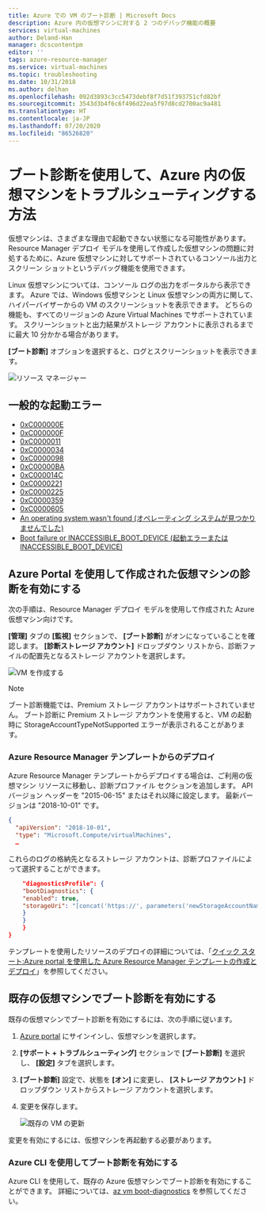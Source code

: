 ```yaml
---
title: Azure での VM のブート診断 | Microsoft Docs
description: Azure 内の仮想マシンに対する 2 つのデバッグ機能の概要
services: virtual-machines
author: Deland-Han
manager: dcscontentpm
editor: ''
tags: azure-resource-manager
ms.service: virtual-machines
ms.topic: troubleshooting
ms.date: 10/31/2018
ms.author: delhan
ms.openlocfilehash: 092d3893c3cc5473debf8f7d51f393751cfd82bf
ms.sourcegitcommit: 3543d3b4f6c6f496d22ea5f97d8cd2700ac9a481
ms.translationtype: HT
ms.contentlocale: ja-JP
ms.lasthandoff: 07/20/2020
ms.locfileid: "86526820"
---
```

# <a name="how-to-use-boot-diagnostics-to-troubleshoot-virtual-machines-in-azure"></a>ブート診断を使用して、Azure 内の仮想マシンをトラブルシューティングする方法

仮想マシンは、さまざまな理由で起動できない状態になる可能性があります。 Resource Manager デプロイ モデルを使用して作成した仮想マシンの問題に対処するために、Azure 仮想マシンに対してサポートされているコンソール出力とスクリーン ショットというデバッグ機能を使用できます。 

Linux 仮想マシンについては、コンソール ログの出力をポータルから表示できます。 Azure では、Windows 仮想マシンと Linux 仮想マシンの両方に関して、ハイパーバイザーからの VM のスクリーンショットを表示できます。 どちらの機能も、すべてのリージョンの Azure Virtual Machines でサポートされています。 スクリーンショットと出力結果がストレージ アカウントに表示されるまでに最大 10 分かかる場合があります。

**[ブート診断]** オプションを選択すると、ログとスクリーンショットを表示できます。

![リソース マネージャー](./media/virtual-machines-common-boot-diagnostics/screenshot1.png)

## <a name="common-boot-errors"></a>一般的な起動エラー

- [0xC000000E](https://support.microsoft.com/help/4010129)
- [0xC000000F](https://support.microsoft.com/help/4010130)
- [0xC0000011](https://support.microsoft.com/help/4010134)
- [0xC0000034](https://support.microsoft.com/help/4010140)
- [0xC0000098](https://support.microsoft.com/help/4010137)
- [0xC00000BA](https://support.microsoft.com/help/4010136)
- [0xC000014C](https://support.microsoft.com/help/4010141)
- [0xC0000221](https://support.microsoft.com/help/4010132)
- [0xC0000225](https://support.microsoft.com/help/4010138)
- [0xC0000359](https://support.microsoft.com/help/4010135)
- [0xC0000605](https://support.microsoft.com/help/4010131)
- [An operating system wasn't found (オペレーティング システムが見つかりませんでした)](https://support.microsoft.com/help/4010142)
- [Boot failure or INACCESSIBLE_BOOT_DEVICE (起動エラーまたは INACCESSIBLE_BOOT_DEVICE)](https://support.microsoft.com/help/4010143)

## <a name="enable-diagnostics-on-a-virtual-machine-created-using-the-azure-portal"></a>Azure Portal を使用して作成された仮想マシンの診断を有効にする

次の手順は、Resource Manager デプロイ モデルを使用して作成された Azure 仮想マシン向けです。

**[管理]** タブの **[監視]** セクションで、 **[ブート診断]** がオンになっていることを確認します。 **[診断ストレージ アカウント]** ドロップダウン リストから、診断ファイルの配置先となるストレージ アカウントを選択します。
 
![VM を作成する](./media/virtual-machines-common-boot-diagnostics/enable-boot-diagnostics-vm.png)

> [!NOTE]
> ブート診断機能では、Premium ストレージ アカウントはサポートされていません。 ブート診断に Premium ストレージ アカウントを使用すると、VM の起動時に StorageAccountTypeNotSupported エラーが表示されることがあります。
>

### <a name="deploying-from-an-azure-resource-manager-template"></a>Azure Resource Manager テンプレートからのデプロイ

Azure Resource Manager テンプレートからデプロイする場合は、ご利用の仮想マシン リソースに移動し、診断プロファイル セクションを追加します。 API バージョン ヘッダーを "2015-06-15" またはそれ以降に設定します。 最新バージョンは "2018-10-01" です。

```json
{
  "apiVersion": "2018-10-01",
  "type": "Microsoft.Compute/virtualMachines",
  … 
```

これらのログの格納先となるストレージ アカウントは、診断プロファイルによって選択することができます。

```json
    "diagnosticsProfile": {
    "bootDiagnostics": {
    "enabled": true,
    "storageUri": "[concat('https://', parameters('newStorageAccountName'), '.blob.core.windows.net')]"
    }
    }
    }
}
```

テンプレートを使用したリソースのデプロイの詳細については、「[クイック スタート:Azure portal を使用した Azure Resource Manager テンプレートの作成とデプロイ](../../azure-resource-manager/templates/quickstart-create-templates-use-the-portal.md)」を参照してください。

## <a name="enable-boot-diagnostics-on-existing-virtual-machine"></a>既存の仮想マシンでブート診断を有効にする 

既存の仮想マシンでブート診断を有効にするには、次の手順に従います。

1. [Azure portal](https://portal.azure.com) にサインインし、仮想マシンを選択します。
2. **[サポート + トラブルシューティング]** セクションで **[ブート診断]** を選択し、 **[設定]** タブを選択します。
3. **[ブート診断]** 設定で、状態を **[オン]** に変更し、 **[ストレージ アカウント]** ドロップダウン リストからストレージ アカウントを選択します。 
4. 変更を保存します。

    ![既存の VM の更新](./media/virtual-machines-common-boot-diagnostics/enable-for-existing-vm.png)

変更を有効にするには、仮想マシンを再起動する必要があります。

### <a name="enable-boot-diagnostics-using-the-azure-cli"></a>Azure CLI を使用してブート診断を有効にする

Azure CLI を使用して、既存の Azure 仮想マシンでブート診断を有効にすることができます。 詳細については、[az vm boot-diagnostics](/cli/azure/vm/boot-diagnostics?view=azure-cli-latest) を参照してください。

